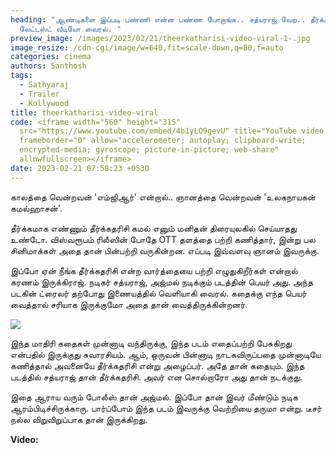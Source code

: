 ```yaml
---
heading: "ஆண்டிகளை இப்படி பண்ணி என்ன பண்ண போறாங்க.. சத்யராஜ் வேற.. தீர்க்கதரிசி
  லேட்டஸ்ட் வீடியோ வைரல். "
preview_image: /images/2023/02/21/theerkatharisi-video-viral-1-.jpg
image_resize: /cdn-cgi/image/w=640,fit=scale-down,q=80,f=auto
categories: cinema
authors: Santhosh
tags:
  - Sathyaraj
  - Trailer
  - Kollywood
title: theerkatharisi-video-viral
code: <iframe width="560" height="315"
  src="https://www.youtube.com/embed/4b1yLO9gevU" title="YouTube video player"
  frameborder="0" allow="accelerometer; autoplay; clipboard-write;
  encrypted-media; gyroscope; picture-in-picture; web-share"
  allowfullscreen></iframe>
date: 2023-02-21 07:58:23 +0530
---
```

காலத்தை வென்றவன் 'எம்ஜிஆர்' என்றால்..
ஞானத்தை வென்றவன்
'உலகநாயகன் கமல்ஹாசன்'.

தீர்க்கமாக எண்ணும் தீர்க்கதரிசி கமல் எனும் மனிதன் திரையுலகில் செய்யாதது உண்டோ. விஸ்வரூபம் ரிலீஸின் போதே OTT தளத்தை பற்றி கணித்தார், இன்று பல சினிமாக்கள் அதை தான் பின்பற்றி வருகின்றன. எப்படி இவ்வளவு ஞானம் இவருக்கு. 

இப்போ ஏன் நீங்க தீர்க்கதரிசி என்ற வார்த்தையை பற்றி எழுதுகிறீர்கள் என்றால் கரணம் இருக்கிராஜ். நடிகர் சத்யராஜ், அஜ்மல் நடிக்கும் படத்தின் பெயர் அது. அந்த படகின் ட்ரைலர் தற்போது இணையத்தில் வெளியாகி வைரல். கதைக்கு எந்த பெயர் வைத்தால் சரியாக இருக்குமோ அதை தான் வைத்திருக்கின்றனர்.

![](/images/2023/02/21/theerkatharisi-video-viral-2-.jpg)

இந்த மாதிரி கதைகள் முன்னாடி வந்திருக்கு, இந்த படம் எதைப்பற்றி பேசுகிறது என்பதில் இருக்குது சுவாரசியம். ஆம், ஒருவன் பின்னாடி நாடகவிருப்பதை முன்னாடியே கணித்தால் அவனையே தீர்க்கதரிசி என்று அழைப்பர். அதே தான் கதையும். இந்த படத்தில் சத்யராஜ் தான் தீர்க்கதரிசி. அவர் என சொல்றாரோ அது தான் நடக்குது.

இதை ஆராய வரும் போலீஸ் தான் அஜ்மல். இப்போ தான் இவர் மீண்டும் நடிக ஆரம்பிடிச்சிருக்காரு. பார்ப்போம் இந்த படம் இவருக்கு வெற்றியை தருமா என்று. டீசர் நல்ல விறுவிறுப்பாக தான் இருக்கிறது. 

**V﻿ideo:**